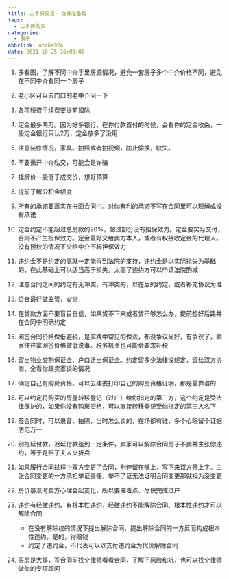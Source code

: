 ```yaml
---
title: 二手房交易- 自身准备篇
tags:
  - 二手房购买
categories:
  - 房子
abbrlink: afc6a92a
date: 2021-10-25 16:00:00
---
```


1. 多看图，了解不同中介手里房源情况，避免一套房子多个中介价格不同，避免在不同中介看同一个房子
2. 老小区可以去门口的老中介问一下
3. 各项税费手续费要提前扣除
4. 定金最多两万。因为好多银行，在你付款首付的时候，会看你的定金收条，一般定金银行只认2万，定金放多了没用
5. 注意装修情况，家具。拍照或者拍视频，防止偷换，缺失。
6. 不要撇开中介私交，可能会是诈骗
7. 挂牌价一般低于成交价，想好预算
8. 提前了解公积金额度
9. 所有的承诺要落实在书面合同中。对你有利的承诺不写在合同里可以理解成没有承诺
10. 定金约定不能超过总房款的20%，超过部分没有担保效力。定金要实际交付，否则不产生担保效力。定金最好交给卖方本人，或者有权接收定金的代理人。没有授权的情况下交给中介不起担保效力
11. 违约金不是约定的高就一定能得到法院的支持，违约金是以实际损失为基础的，在此基础上可以适当高于损失，太高了违约方可以申请法院酌减
12. 注意合同之间的约定有无冲突，有冲突的，以在后的约定，或者补充协议为准
13. 资金最好做监管，安全
14. 在贷款方面不要盲目自信，如果贷不下来或者贷不够怎么办，提前想好后路并在合同中明确约定
15. 网签合同价格做低避税，是实践中常见的做法，都没争议尚好，有争议了，卖家往往拿网签价格做低说事。税务机关也可能会要求补税
16. 留出物业交割保证金、户口迁出保证金。约定留多少法律没规定，留给双方协商，全看你跟卖家谈的情况
17. 确定自己有购房资格。可以去建委打印自己的购房资格证明，那是最靠谱的
18. 可以约定将购买的房屋转移登记（过户）给你指定的第三方，这个约定是受法律保护的，如果你没有购房资格，可以直接转移登记至你指定的第三人名下
19. 签合同时，可以录音、拍照，当时怎么谈的，在场都有谁，多个心眼留个证据防范万一
20. 别拖延付款，迟延付款达到一定条件，卖家可以解除合同房子不卖并主张你违约，等于是赔了夫人又折兵
21. 如果履行合同过程中双方变更了合同，别停留在嘴上，写下来双方签上字。主张合同变更的一方承担举证责任，举不了证无法证明合同变更那就视为没变更
22. 房价暴涨时卖方心理会起变化，所以要催着点、尽快完成过户
23. 违约有轻微违约、有根本性违约，轻微违约不能解除合同、根本性违约才可以解除合同
    * 在没有解除权的情况下提出解除合同，提出解除合同的一方反而构成根本性违约，是的，得赔钱
    * 约定了违约金，不代表可以以支付违约金为代价解除合同

24. 买房是大事，签合同前找个律师看看合同，了解下风险和坑，也可以找个律师做你的专项顾问




